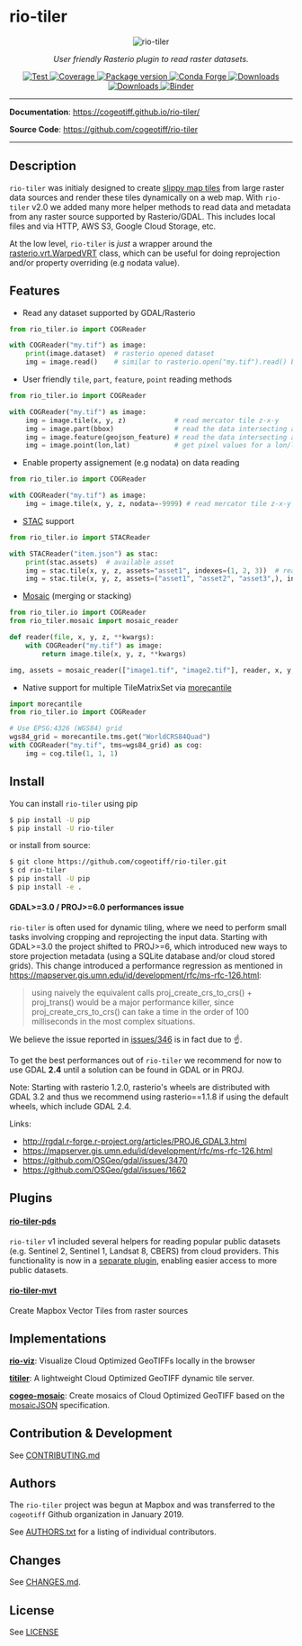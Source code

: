 # rio-tiler

<p align="center">
  <img src="https://user-images.githubusercontent.com/10407788/88133997-77560f00-cbb1-11ea-874c-a8f1d123a9df.jpg" style="max-width: 800px;" alt="rio-tiler"></a>
</p>
<p align="center">
  <em>User friendly Rasterio plugin to read raster datasets.</em>
</p>
<p align="center">
  <a href="https://github.com/cogeotiff/rio-tiler/actions?query=workflow%3ACI" target="_blank">
      <img src="https://github.com/cogeotiff/rio-tiler/workflows/CI/badge.svg" alt="Test">
  </a>
  <a href="https://codecov.io/gh/cogeotiff/rio-tiler" target="_blank">
      <img src="https://codecov.io/gh/cogeotiff/rio-tiler/branch/master/graph/badge.svg" alt="Coverage">
  </a>
  <a href="https://pypi.org/project/rio-tiler" target="_blank">
      <img src="https://img.shields.io/pypi/v/rio-tiler?color=%2334D058&label=pypi%20package" alt="Package version">
  </a>
  <a href="https://anaconda.org/conda-forge/rio-tiler" target="_blank">
      <img src="https://img.shields.io/conda/v/conda-forge/rio-tiler.svg" alt="Conda Forge">
  </a>
  <a href="https://pypistats.org/packages/rio-tiler" target="_blank">
      <img src="https://img.shields.io/pypi/dm/rio-tiler.svg" alt="Downloads">
  </a>
  <a href="https://github.com/cogeotiff/rio-tiler/blob/master/LICENSE.txt" target="_blank">
      <img src="https://img.shields.io/github/license/cogeotiff/rio-tiler.svg" alt="Downloads">
  </a>
  <a href="https://mybinder.org/v2/gh/cogeotiff/rio-tiler/master?filepath=docs%2Fexamples%2F" target="_blank" alt="Binder">
      <img src="https://mybinder.org/badge_logo.svg" alt="Binder">
  </a>
</p>

---

**Documentation**: <a href="https://cogeotiff.github.io/rio-tiler/" target="_blank">https://cogeotiff.github.io/rio-tiler/</a>

**Source Code**: <a href="https://github.com/cogeotiff/rio-tiler" target="_blank">https://github.com/cogeotiff/rio-tiler</a>

---

## Description

`rio-tiler` was initialy designed to create [slippy map
tiles](https://en.wikipedia.org/wiki/Tiled_web_map) from large raster data
sources and render these tiles dynamically on a web map. With `rio-tiler` v2.0 we added many more helper methods to read
data and metadata from any raster source supported by Rasterio/GDAL.
This includes local files and via HTTP, AWS S3, Google Cloud Storage,
etc.

At the low level, `rio-tiler` is *just* a wrapper around the [rasterio.vrt.WarpedVRT](https://github.com/mapbox/rasterio/blob/5b76d05fb374e64602166d6cd880c38424fad39b/rasterio/vrt.py#L15) class, which can be useful for doing reprojection and/or property overriding (e.g nodata value).

## Features

- Read any dataset supported by GDAL/Rasterio

```python
from rio_tiler.io import COGReader

with COGReader("my.tif") as image:
    print(image.dataset)  # rasterio opened dataset
    img = image.read()    # similar to rasterio.open("my.tif").read() but returns a rio_tiler.models.ImageData object
```

- User friendly `tile`, `part`, `feature`, `point` reading methods

```python
from rio_tiler.io import COGReader

with COGReader("my.tif") as image:
    img = image.tile(x, y, z)            # read mercator tile z-x-y
    img = image.part(bbox)               # read the data intersecting a bounding box
    img = image.feature(geojson_feature) # read the data intersecting a geojson feature
    img = image.point(lon,lat)           # get pixel values for a lon/lat coordinates
```

- Enable property assignement (e.g nodata) on data reading

```python
from rio_tiler.io import COGReader

with COGReader("my.tif") as image:
    img = image.tile(x, y, z, nodata=-9999) # read mercator tile z-x-y
```

- [STAC](https://github.com/radiantearth/stac-spec) support

```python
from rio_tiler.io import STACReader

with STACReader("item.json") as stac:
    print(stac.assets)  # available asset
    img = stac.tile(x, y, z, assets="asset1", indexes=(1, 2, 3))  # read tile for asset1 and indexes 1,2,3
    img = stac.tile(x, y, z, assets=("asset1", "asset2", "asset3",), indexes=(1,))  # create an image from assets 1,2,3 using their first band
```

- [Mosaic](https://cogeotiff.github.io/rio-tiler/mosaic/) (merging or stacking)

```python
from rio_tiler.io import COGReader
from rio_tiler.mosaic import mosaic_reader

def reader(file, x, y, z, **kwargs):
    with COGReader("my.tif") as image:
        return image.tile(x, y, z, **kwargs)

img, assets = mosaic_reader(["image1.tif", "image2.tif"], reader, x, y, z)
```

- Native support for multiple TileMatrixSet via [morecantile](https://developmentseed.org/morecantile/)

```python
import morecantile
from rio_tiler.io import COGReader

# Use EPSG:4326 (WGS84) grid
wgs84_grid = morecantile.tms.get("WorldCRS84Quad")
with COGReader("my.tif", tms=wgs84_grid) as cog:
    img = cog.tile(1, 1, 1)
```

## Install

You can install `rio-tiler` using pip

```bash
$ pip install -U pip
$ pip install -U rio-tiler
```

or install from source:

```bash
$ git clone https://github.com/cogeotiff/rio-tiler.git
$ cd rio-tiler
$ pip install -U pip
$ pip install -e .
```

#### GDAL>=3.0 / PROJ>=6.0 performances issue

`rio-tiler` is often used for dynamic tiling, where we need to perform small tasks involving cropping and reprojecting the input data. Starting with GDAL>=3.0 the project shifted to PROJ>=6, which introduced new ways to store projection metadata (using a SQLite database and/or cloud stored grids). This change introduced a performance regression as mentioned in https://mapserver.gis.umn.edu/id/development/rfc/ms-rfc-126.html:

> using naively the equivalent calls proj_create_crs_to_crs() + proj_trans() would be a major performance killer, since proj_create_crs_to_crs() can take a time in the order of 100 milliseconds in the most complex situations.

We believe the issue reported in [issues/346](https://github.com/cogeotiff/rio-tiler/issues/346) is in fact due to :point_up:.

To get the best performances out of `rio-tiler` we recommend for now to use GDAL **2.4** until a solution can be found in GDAL or in PROJ.

Note: Starting with rasterio 1.2.0, rasterio's wheels are distributed with GDAL 3.2 and thus we recommend using rasterio==1.1.8 if using the default wheels, which include GDAL 2.4.

Links:

- http://rgdal.r-forge.r-project.org/articles/PROJ6_GDAL3.html
- https://mapserver.gis.umn.edu/id/development/rfc/ms-rfc-126.html
- https://github.com/OSGeo/gdal/issues/3470
- https://github.com/OSGeo/gdal/issues/1662


## Plugins

#### [**rio-tiler-pds**][rio-tiler-pds]

[rio-tiler-pds]: https://github.com/cogeotiff/rio-tiler-pds

`rio-tiler` v1 included several helpers for reading popular public datasets (e.g. Sentinel 2, Sentinel 1, Landsat 8, CBERS) from cloud providers. This functionality is now in a [separate plugin][rio-tiler-pds], enabling easier access to more public datasets.

#### [**rio-tiler-mvt**][rio-tiler-mvt]

Create Mapbox Vector Tiles from raster sources

[rio-tiler-mvt]: https://github.com/cogeotiff/rio-tiler-mvt

## Implementations

[**rio-viz**][rio-viz]: Visualize Cloud Optimized GeoTIFFs locally in the browser

[**titiler**][titiler]: A lightweight Cloud Optimized GeoTIFF dynamic tile server.

[**cogeo-mosaic**][cogeo-mosaic]: Create mosaics of Cloud Optimized GeoTIFF based on the [mosaicJSON][mosaicjson_spec] specification.

[rio-viz]: https://github.com/developmentseed/rio-viz
[titiler]: https://github.com/developmentseed/titiler
[cogeo-mosaic]: https://github.com/developmentseed/cogeo-mosaic
[mosaicjson_spec]: https://github.com/developmentseed/mosaicjson-spec

## Contribution & Development

See [CONTRIBUTING.md](https://github.com/cogeotiff/rio-tiler/blob/master/CONTRIBUTING.md)

## Authors

The `rio-tiler` project was begun at Mapbox and was transferred to the `cogeotiff` Github organization in January 2019.

See [AUTHORS.txt](https://github.com/cogeotiff/rio-tiler/blob/master/AUTHORS.txt) for a listing of individual contributors.

## Changes

See [CHANGES.md](https://github.com/cogeotiff/rio-tiler/blob/master/CHANGES.md).

## License

See [LICENSE](https://github.com/cogeotiff/rio-tiler/blob/master/LICENSE)
